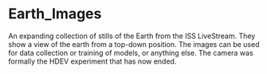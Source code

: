# Earth_Images
An expanding collection of stills of the Earth from the ISS LiveStream.
They show a view of the earth from a top-down position. 
The images can be used for data collection or training of models, or anything else. 
The camera was formally the HDEV experiment that has now ended.
